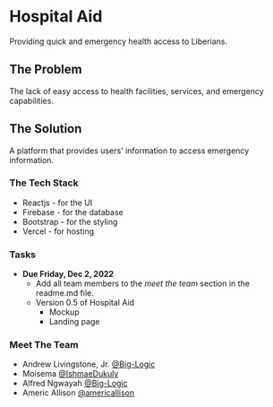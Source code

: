 # Hospital Aid
Providing quick and emergency health access to Liberians.

## The Problem
The lack of easy access to health facilities, services, and emergency capabilities.

## The Solution
A platform that provides users' information to access emergency information.

### The Tech Stack
- Reactjs - for the UI
- Firebase - for the database
- Bootstrap - for the styling
- Vercel - for hosting


### Tasks
- **Due Friday, Dec 2, 2022**
    - Add all team members to the *meet the team* section in the readme.md file.
    - Version 0.5 of Hospital Aid
      - Mockup
      - Landing page

### Meet The Team
- Andrew Livingstone, Jr. [@Big-Logic](https://www.github.com/Big-Logic)
- Moisema [@IshmaeDukuly](https://www.github.com/IshmaeDukuly)
- Alfred Ngwayah [@Big-Logic](https://www.github.com/Big-Logic)
- Americ Allison [@americallison](https://www.github.com/americallison)

